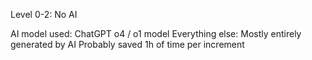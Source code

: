 Level 0-2: No AI

AI model used: ChatGPT o4 / o1 model
Everything else: Mostly entirely generated by AI
Probably saved 1h of time per increment

